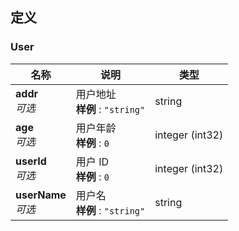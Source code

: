 
<a name="definitions"></a>
## 定义

<a name="user"></a>
### User

|名称|说明|类型|
|---|---|---|
|**addr**  <br>*可选*|用户地址  <br>**样例** : `"string"`|string|
|**age**  <br>*可选*|用户年龄  <br>**样例** : `0`|integer (int32)|
|**userId**  <br>*可选*|用户 ID  <br>**样例** : `0`|integer (int32)|
|**userName**  <br>*可选*|用户名  <br>**样例** : `"string"`|string|



